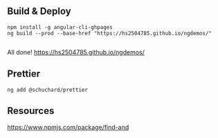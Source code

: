 ## Build & Deploy

```
npm install -g angular-cli-ghpages
ng build --prod --base-href "https://hs2504785.github.io/ngdemos/"


```

All done!
https://hs2504785.github.io/ngdemos/

## Prettier

```
ng add @schuchard/prettier
```

## Resources

https://www.npmjs.com/package/find-and
